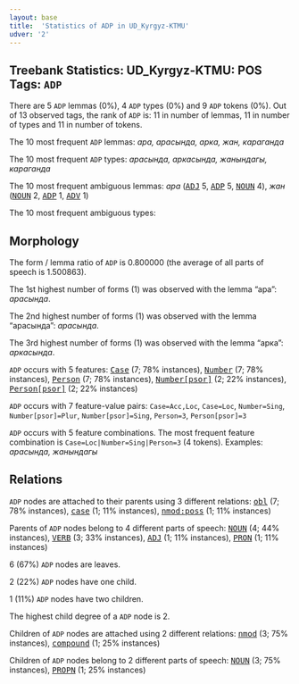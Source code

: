```yaml
---
layout: base
title:  'Statistics of ADP in UD_Kyrgyz-KTMU'
udver: '2'
---
```


## Treebank Statistics: UD_Kyrgyz-KTMU: POS Tags: `ADP`

There are 5 `ADP` lemmas (0%), 4 `ADP` types (0%) and 9 `ADP` tokens (0%).
Out of 13 observed tags, the rank of `ADP` is: 11 in number of lemmas, 11 in number of types and 11 in number of tokens.

The 10 most frequent `ADP` lemmas: <em>ара, арасында, арка, жан, караганда</em>

The 10 most frequent `ADP` types:  <em>арасында, аркасында, жанындагы, караганда</em>

The 10 most frequent ambiguous lemmas: <em>ара</em> (<tt><a href="ky_ktmu-pos-ADJ.html">ADJ</a></tt> 5, <tt><a href="ky_ktmu-pos-ADP.html">ADP</a></tt> 5, <tt><a href="ky_ktmu-pos-NOUN.html">NOUN</a></tt> 4), <em>жан</em> (<tt><a href="ky_ktmu-pos-NOUN.html">NOUN</a></tt> 2, <tt><a href="ky_ktmu-pos-ADP.html">ADP</a></tt> 1, <tt><a href="ky_ktmu-pos-ADV.html">ADV</a></tt> 1)

The 10 most frequent ambiguous types:  



## Morphology

The form / lemma ratio of `ADP` is 0.800000 (the average of all parts of speech is 1.500863).

The 1st highest number of forms (1) was observed with the lemma “ара”: <em>арасында</em>.

The 2nd highest number of forms (1) was observed with the lemma “арасында”: <em>арасында</em>.

The 3rd highest number of forms (1) was observed with the lemma “арка”: <em>аркасында</em>.

`ADP` occurs with 5 features: <tt><a href="ky_ktmu-feat-Case.html">Case</a></tt> (7; 78% instances), <tt><a href="ky_ktmu-feat-Number.html">Number</a></tt> (7; 78% instances), <tt><a href="ky_ktmu-feat-Person.html">Person</a></tt> (7; 78% instances), <tt><a href="ky_ktmu-feat-Number-psor.html">Number[psor]</a></tt> (2; 22% instances), <tt><a href="ky_ktmu-feat-Person-psor.html">Person[psor]</a></tt> (2; 22% instances)

`ADP` occurs with 7 feature-value pairs: `Case=Acc,Loc`, `Case=Loc`, `Number=Sing`, `Number[psor]=Plur`, `Number[psor]=Sing`, `Person=3`, `Person[psor]=3`

`ADP` occurs with 5 feature combinations.
The most frequent feature combination is `Case=Loc|Number=Sing|Person=3` (4 tokens).
Examples: <em>арасында, жанындагы</em>


## Relations

`ADP` nodes are attached to their parents using 3 different relations: <tt><a href="ky_ktmu-dep-obl.html">obl</a></tt> (7; 78% instances), <tt><a href="ky_ktmu-dep-case.html">case</a></tt> (1; 11% instances), <tt><a href="ky_ktmu-dep-nmod-poss.html">nmod:poss</a></tt> (1; 11% instances)

Parents of `ADP` nodes belong to 4 different parts of speech: <tt><a href="ky_ktmu-pos-NOUN.html">NOUN</a></tt> (4; 44% instances), <tt><a href="ky_ktmu-pos-VERB.html">VERB</a></tt> (3; 33% instances), <tt><a href="ky_ktmu-pos-ADJ.html">ADJ</a></tt> (1; 11% instances), <tt><a href="ky_ktmu-pos-PRON.html">PRON</a></tt> (1; 11% instances)

6 (67%) `ADP` nodes are leaves.

2 (22%) `ADP` nodes have one child.

1 (11%) `ADP` nodes have two children.

The highest child degree of a `ADP` node is 2.

Children of `ADP` nodes are attached using 2 different relations: <tt><a href="ky_ktmu-dep-nmod.html">nmod</a></tt> (3; 75% instances), <tt><a href="ky_ktmu-dep-compound.html">compound</a></tt> (1; 25% instances)

Children of `ADP` nodes belong to 2 different parts of speech: <tt><a href="ky_ktmu-pos-NOUN.html">NOUN</a></tt> (3; 75% instances), <tt><a href="ky_ktmu-pos-PROPN.html">PROPN</a></tt> (1; 25% instances)

